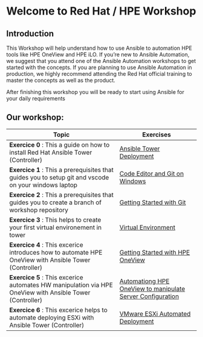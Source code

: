 
# Welcome to Red Hat / HPE Workshop

## Introduction

This Workshop will help understand how to use Ansible to automation HPE tools like HPE OneView and HPE iLO. If you’re new to Ansible Automation, we suggest that you attend one of the Ansible Automation workshops to get started with the concepts. If you are planning to use Ansible Automation in production, we highly recommend attending the Red Hat official training to master the concepts as well as the product.

After finishing this workshop you will be ready to start using Ansible for your daily requirements



## Our workshop:

| Topic   | Exercises  | 
|---|---|
| **Exercice 0** : This a guide on how to install Red Hat Ansible Tower (Controller)| [Ansible Tower Deployment](./exercises/ansible_tower_install.md) |
| **Exercice 1** : This a prerequisites that guides you to setup git and vscode on your windows laptop| [Code Editor and Git on Windows](./exercises/code_editor_and_git_on_windows.md) |
| **Exercice 2** : This a prerequisites that guides you to create a branch of workshop repository| [Getting Started with Git](./exercises/git.md) |
| **Exercice 3** : This helps to create your first virtual environement in tower| [Virtual Environment](./exercises/virtual_environment.md) |
| **Exercice 4** : This excerice introduces how to automate HPE OneView with Ansible Tower (Controller)| [Getting Started with HPE OneView](./exercises/getting_started_with_hpe_oneview.md) |
| **Exercice 5** : This excerice automates HW manipulation via  HPE OneView with Ansible Tower (Controller)| [Automationg HPE OneView to manipulate Server Configuration](./exercises/oneview_server_config.md) |
| **Exercice 6** : This excerice helps to automate deploying ESXi with Ansible Tower (Controller)| [VMware ESXi Automated Deployment](./exercises/vmware_install.md) 
